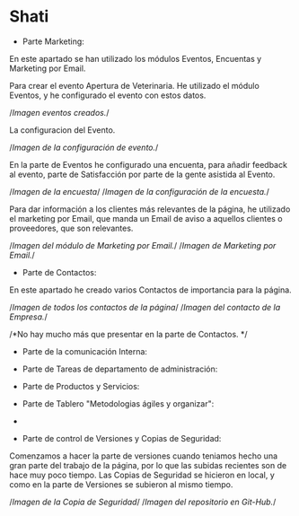 # Shati

- Parte Marketing:

En este apartado se han utilizado los módulos Eventos, Encuentas y Marketing por Email.

Para crear el evento Apertura de Veterinaria. He utilizado el módulo Eventos, y he configurado el evento con estos datos.

/*Imagen eventos creados.*/

La configuracion del Evento.

/*Imagen de la configuración de evento.*/

En la parte de Eventos he configurado una encuenta, para añadir feedback al evento, parte de Satisfacción por parte de la gente asistida al Evento.

/*Imagen de la encuesta*/
/*Imagen de la configuración de la encuesta.*/

Para dar información a los clientes más relevantes de la página, he utilizado el marketing por Email, que manda un Email de aviso a aquellos clientes o proveedores, que son relevantes.

/*Imagen del módulo de Marketing por Email.*/
/*Imagen de Marketing por Email.*/


- Parte de Contactos:

En este apartado he creado varios Contactos de importancia para la página.

/*Imagen de todos los contactos de la página*/
/*Imagen del contacto de la Empresa.*/

/*No hay mucho más que presentar en la parte de Contactos. */

- Parte de la comunicación Interna:


- Parte de Tareas de departamento de administración:


- Parte de Productos y Servicios:


- Parte de Tablero "Metodologias ágiles y organizar":
- 

- Parte de control de Versiones y Copias de Seguridad:

Comenzamos a hacer la parte de versiones cuando teniamos hecho una gran parte del trabajo de la página, por lo que las subidas recientes son de hace muy poco tiempo. Las Copias de Seguridad se hicieron en local, y como en la parte de Versiones se subieron al mismo tiempo.


/*Imagen de la Copia de Seguridad*/
/*Imagen del repositorio en Git-Hub.*/



